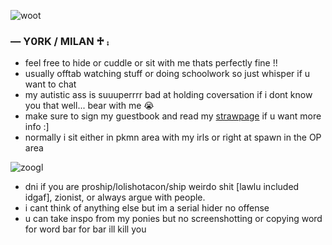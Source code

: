 ![woot](https://media1.tenor.com/m/Ig2RM4zD0uAAAAAC/one-piece-op.gif)
### — Y0RK / MILAN ♱ ⨾
- feel free to hide or cuddle or sit with me thats perfectly fine !!
- usually offtab watching stuff or doing schoolwork so just whisper if u want to chat
- my autistic ass is suuuperrrr bad at holding coversation if i dont know you that well... bear with me 😭
- make sure to sign my guestbook and read my [strawpage](https://crossguild.straw.page) if u want more info :]
- normally i sit either in pkmn area with my irls or right at spawn in the OP area

![zoogl](https://media1.tenor.com/m/AXftSQneL_4AAAAC/one-piece-egghead-op.gif)
- dni if you are proship/lolishotacon/ship weirdo shit [lawlu included idgaf], zionist, or always argue with people.
- i cant think of anything else but im a serial hider no offense
- u can take inspo from my ponies but no screenshotting or copying word for word bar for bar ill kill you
